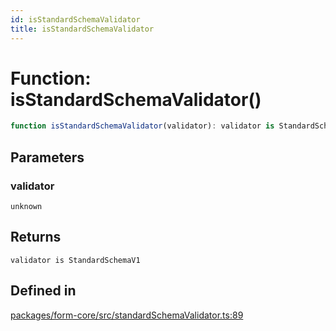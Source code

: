 ```yaml
---
id: isStandardSchemaValidator
title: isStandardSchemaValidator
---
```


# Function: isStandardSchemaValidator()

```ts
function isStandardSchemaValidator(validator): validator is StandardSchemaV1
```

## Parameters

### validator

`unknown`

## Returns

`validator is StandardSchemaV1`

## Defined in

[packages/form-core/src/standardSchemaValidator.ts:89](https://github.com/TanStack/form/blob/main/packages/form-core/src/standardSchemaValidator.ts#L89)
